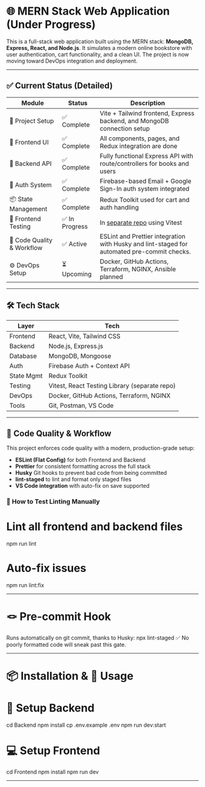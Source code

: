 # 🌐 MERN Stack Web Application (Under Progress)

This is a full-stack web application built using the MERN stack: **MongoDB, Express, React, and Node.js**. It simulates a modern online bookstore with user authentication, cart functionality, and a clean UI. The project is now moving toward DevOps integration and deployment.

---

## ✅ Current Status (Detailed)

| Module               | Status       | Description                                                                  |
|----------------------|--------------|------------------------------------------------------------------------------|
| 🎉 Project Setup      | ✅ Complete  | Vite + Tailwind frontend, Express backend, and MongoDB connection setup     |
| 🎨 Frontend UI        | ✅ Complete  | All components, pages, and Redux integration are done                        |
| 🔧 Backend API        | ✅ Complete  | Fully functional Express API with route/controllers for books and users     |
| 🔐 Auth System        | ✅ Complete  | Firebase-based Email + Google Sign-In auth system integrated                 |
| 📦 State Management   | ✅ Complete  | Redux Toolkit used for cart and auth handling                               |
| 🧪 Frontend Testing   | ✅ In Progress | In [separate repo](https://github.com/edwindominicjoseph/mern_bookstore_testing) using Vitest |
| 🧹 Code Quality & Workflow | ✅ Active     |  ESLint and Prettier integration with Husky and lint-staged for automated pre-commit checks.            |
| ⚙️ DevOps Setup       | ⏳ Upcoming  | Docker, GitHub Actions, Terraform, NGINX, Ansible planned                   |

---

## 🛠️ Tech Stack

| Layer       | Tech                                     |
|-------------|------------------------------------------|
| Frontend    | React, Vite, Tailwind CSS                |
| Backend     | Node.js, Express.js                      |
| Database    | MongoDB, Mongoose                        |
| Auth        | Firebase Auth + Context API              |
| State Mgmt  | Redux Toolkit                            |
| Testing     | Vitest, React Testing Library (separate repo) |
| DevOps      | Docker, GitHub Actions, Terraform, NGINX |
| Tools       | Git, Postman, VS Code                    |


---

## 🧹 Code Quality & Workflow

This project enforces code quality with a modern, production-grade setup:

- **ESLint (Flat Config)** for both Frontend and Backend
- **Prettier** for consistent formatting across the full stack
- **Husky** Git hooks to prevent bad code from being committed
- **lint-staged** to lint and format only staged files
- **VS Code integration** with auto-fix on save supported

### 🧪 How to Test Linting Manually


# Lint all frontend and backend files
npm run lint

# Auto-fix issues
npm run lint:fix

---
# 🪢 Pre-commit Hook
Runs automatically on git commit, thanks to Husky:
npx lint-staged
✅ No poorly formatted code will sneak past this gate.

---
# 📦 Installation & 🔧 Usage


# 📁 Setup Backend
cd Backend
npm install
cp .env.example .env
npm run dev:start


# 💻 Setup Frontend
cd Frontend
npm install
npm run dev



---

